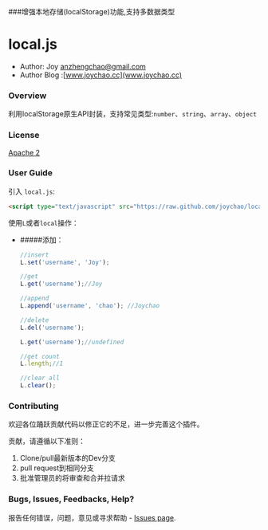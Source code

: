 ###增强本地存储(localStorage)功能,支持多数据类型


# local.js

 * Author: Joy <anzhengchao@gmail.com>
 * Author Blog :[www.joychao.cc](www.joychao.cc)

### Overview

利用localStorage原生API封装，支持常见类型:`number`、`string`、`array`、`object`

### License

[Apache 2](http://www.apache.org/licenses/LICENSE-2.0)

### User Guide

引入 `local.js`:

```html
<script type="text/javascript" src="https://raw.github.com/joychao/local.js/master/local.js"></script>
```
使用`L`或者`local`操作：

- #####添加：

  ```javascript
  //insert
  L.set('username', 'Joy');
  
  //get
  L.get('username');//Joy
  
  //append
  L.append('username', 'chao'); //Joychao
  
  //delete
  L.del('username');
  
  L.get('username');//undefined
  
  //get count 
  L.length;//1
  
  //clear all
  L.clear();
  
  ```

### Contributing

欢迎各位踊跃贡献代码以修正它的不足，进一步完善这个插件。

贡献，请遵循以下准则：

1. Clone/pull最新版本的Dev分支
2. pull request到相同分支
3. 批准管理员的将审查和合并拉请求


### Bugs, Issues, Feedbacks, Help?

报告任何错误，问题，意见或寻求帮助 - [Issues page](https://github.com/joychao/local.js/issues).

